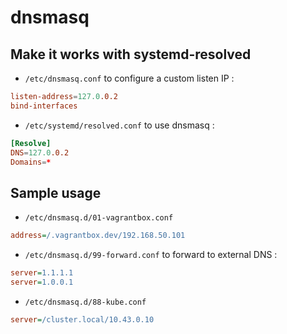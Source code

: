 # dnsmasq

## Make it works with systemd-resolved

* `/etc/dnsmasq.conf` to configure a custom listen IP :

```conf
listen-address=127.0.0.2
bind-interfaces
```

* `/etc/systemd/resolved.conf` to use dnsmasq :

```conf
[Resolve]
DNS=127.0.0.2
Domains=*
```

## Sample usage

* `/etc/dnsmasq.d/01-vagrantbox.conf`

```ini
address=/.vagrantbox.dev/192.168.50.101
```

* `/etc/dnsmasq.d/99-forward.conf` to forward to external DNS :

```ini
server=1.1.1.1
server=1.0.0.1
```

* `/etc/dnsmasq.d/88-kube.conf`

```ini
server=/cluster.local/10.43.0.10
```
